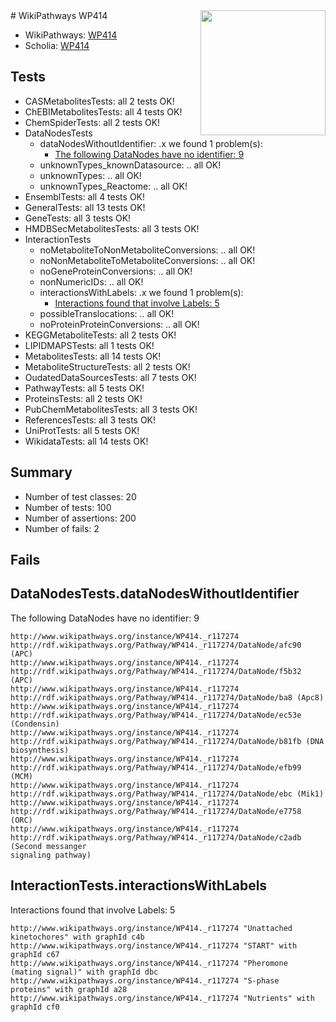 <img style="float: right; width: 200px" src="https://upload.wikimedia.org/wikipedia/commons/thumb/8/83/Wplogo_with_text_500.png/640px-Wplogo_with_text_500.png" />
# WikiPathways WP414

* WikiPathways: [WP414](https://identifiers.org/wikipathways:WP414)
* Scholia: [WP414](https://scholia.toolforge.org/wikipathways/WP414)
## Tests
* CASMetabolitesTests: all 2 tests OK!
* ChEBIMetabolitesTests: all 4 tests OK!
* ChemSpiderTests: all 2 tests OK!
* DataNodesTests
    * dataNodesWithoutIdentifier: .x we found 1 problem(s):
        * [The following DataNodes have no identifier: 9](#d2d32fa8)
    * unknownTypes_knownDatasource: .. all OK!
    * unknownTypes: .. all OK!
    * unknownTypes_Reactome: .. all OK!
* EnsemblTests: all 4 tests OK!
* GeneralTests: all 13 tests OK!
* GeneTests: all 3 tests OK!
* HMDBSecMetabolitesTests: all 3 tests OK!
* InteractionTests
    * noMetaboliteToNonMetaboliteConversions: .. all OK!
    * noNonMetaboliteToMetaboliteConversions: .. all OK!
    * noGeneProteinConversions: .. all OK!
    * nonNumericIDs: .. all OK!
    * interactionsWithLabels: .x we found 1 problem(s):
        * [Interactions found that involve Labels: 5](#630d267c)
    * possibleTranslocations: .. all OK!
    * noProteinProteinConversions: .. all OK!
* KEGGMetaboliteTests: all 2 tests OK!
* LIPIDMAPSTests: all 1 tests OK!
* MetabolitesTests: all 14 tests OK!
* MetaboliteStructureTests: all 2 tests OK!
* OudatedDataSourcesTests: all 7 tests OK!
* PathwayTests: all 5 tests OK!
* ProteinsTests: all 2 tests OK!
* PubChemMetabolitesTests: all 3 tests OK!
* ReferencesTests: all 3 tests OK!
* UniProtTests: all 5 tests OK!
* WikidataTests: all 14 tests OK!


## Summary

* Number of test classes: 20
* Number of tests: 100
* Number of assertions: 200
* Number of fails: 2

## Fails

<a name="d2d32fa8" />

## DataNodesTests.dataNodesWithoutIdentifier

The following DataNodes have no identifier: 9
```
http://www.wikipathways.org/instance/WP414._r117274 http://rdf.wikipathways.org/Pathway/WP414._r117274/DataNode/afc90 (APC)
http://www.wikipathways.org/instance/WP414._r117274 http://rdf.wikipathways.org/Pathway/WP414._r117274/DataNode/f5b32 (APC)
http://www.wikipathways.org/instance/WP414._r117274 http://rdf.wikipathways.org/Pathway/WP414._r117274/DataNode/ba8 (Apc8)
http://www.wikipathways.org/instance/WP414._r117274 http://rdf.wikipathways.org/Pathway/WP414._r117274/DataNode/ec53e (Condensin)
http://www.wikipathways.org/instance/WP414._r117274 http://rdf.wikipathways.org/Pathway/WP414._r117274/DataNode/b81fb (DNA biosynthesis)
http://www.wikipathways.org/instance/WP414._r117274 http://rdf.wikipathways.org/Pathway/WP414._r117274/DataNode/efb99 (MCM)
http://www.wikipathways.org/instance/WP414._r117274 http://rdf.wikipathways.org/Pathway/WP414._r117274/DataNode/ebc (Mik1)
http://www.wikipathways.org/instance/WP414._r117274 http://rdf.wikipathways.org/Pathway/WP414._r117274/DataNode/e7758 (ORC)
http://www.wikipathways.org/instance/WP414._r117274 http://rdf.wikipathways.org/Pathway/WP414._r117274/DataNode/c2adb (Second messanger 
signaling pathway)
```

<a name="630d267c" />

## InteractionTests.interactionsWithLabels

Interactions found that involve Labels: 5
```
http://www.wikipathways.org/instance/WP414._r117274 "Unattached kinetochores" with graphId c4b
http://www.wikipathways.org/instance/WP414._r117274 "START" with graphId c67
http://www.wikipathways.org/instance/WP414._r117274 "Pheromone
(mating signal)" with graphId dbc
http://www.wikipathways.org/instance/WP414._r117274 "S-phase
proteins" with graphId a28
http://www.wikipathways.org/instance/WP414._r117274 "Nutrients" with graphId cf0
```

